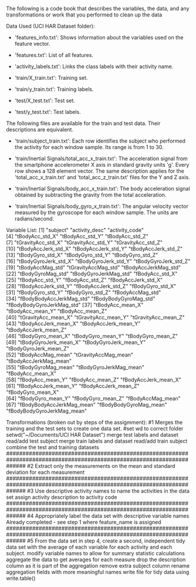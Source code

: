 The following is a code book that describes the variables, the data, and any transformations or work that you performed to clean up the data

Data Used (UCI HAR Dataset folder):
- 'features_info.txt': Shows information about the variables used on the feature vector.

- 'features.txt': List of all features.

- 'activity_labels.txt': Links the class labels with their activity name.

- 'train/X_train.txt': Training set.

- 'train/y_train.txt': Training labels.

- 'test/X_test.txt': Test set.

- 'test/y_test.txt': Test labels.

The following files are available for the train and test data. Their descriptions are equivalent. 

- 'train/subject_train.txt': Each row identifies the subject who performed the activity for each window sample. Its range is from 1 to 30. 

- 'train/Inertial Signals/total_acc_x_train.txt': The acceleration signal from the smartphone accelerometer X axis in standard gravity units 'g'. Every row shows a 128 element vector. The same description applies for the 'total_acc_x_train.txt' and 'total_acc_z_train.txt' files for the Y and Z axis. 

- 'train/Inertial Signals/body_acc_x_train.txt': The body acceleration signal obtained by subtracting the gravity from the total acceleration. 

- 'train/Inertial Signals/body_gyro_x_train.txt': The angular velocity vector measured by the gyroscope for each window sample. The units are radians/second. 

Variable List:
 [1] "subject"                   "activity_desc"             "activity_code"            
 [4] "tBodyAcc_std_X"            "tBodyAcc_std_Y"            "tBodyAcc_std_Z"           
 [7] "tGravityAcc_std_X"         "tGravityAcc_std_Y"         "tGravityAcc_std_Z"        
[10] "tBodyAccJerk_std_X"        "tBodyAccJerk_std_Y"        "tBodyAccJerk_std_Z"       
[13] "tBodyGyro_std_X"           "tBodyGyro_std_Y"           "tBodyGyro_std_Z"          
[16] "tBodyGyroJerk_std_X"       "tBodyGyroJerk_std_Y"       "tBodyGyroJerk_std_Z"      
[19] "tBodyAccMag_std"           "tGravityAccMag_std"        "tBodyAccJerkMag_std"      
[22] "tBodyGyroMag_std"          "tBodyGyroJerkMag_std"      "fBodyAcc_std_X"           
[25] "fBodyAcc_std_Y"            "fBodyAcc_std_Z"            "fBodyAccJerk_std_X"       
[28] "fBodyAccJerk_std_Y"        "fBodyAccJerk_std_Z"        "fBodyGyro_std_X"          
[31] "fBodyGyro_std_Y"           "fBodyGyro_std_Z"           "fBodyAccMag_std"          
[34] "fBodyBodyAccJerkMag_std"   "fBodyBodyGyroMag_std"      "fBodyBodyGyroJerkMag_std" 
[37] "tBodyAcc_mean_X"           "tBodyAcc_mean_Y"           "tBodyAcc_mean_Z"          
[40] "tGravityAcc_mean_X"        "tGravityAcc_mean_Y"        "tGravityAcc_mean_Z"       
[43] "tBodyAccJerk_mean_X"       "tBodyAccJerk_mean_Y"       "tBodyAccJerk_mean_Z"      
[46] "tBodyGyro_mean_X"          "tBodyGyro_mean_Y"          "tBodyGyro_mean_Z"         
[49] "tBodyGyroJerk_mean_X"      "tBodyGyroJerk_mean_Y"      "tBodyGyroJerk_mean_Z"     
[52] "tBodyAccMag_mean"          "tGravityAccMag_mean"       "tBodyAccJerkMag_mean"     
[55] "tBodyGyroMag_mean"         "tBodyGyroJerkMag_mean"     "fBodyAcc_mean_X"          
[58] "fBodyAcc_mean_Y"           "fBodyAcc_mean_Z"           "fBodyAccJerk_mean_X"      
[61] "fBodyAccJerk_mean_Y"       "fBodyAccJerk_mean_Z"       "fBodyGyro_mean_X"         
[64] "fBodyGyro_mean_Y"          "fBodyGyro_mean_Z"          "fBodyAccMag_mean"         
[67] "fBodyBodyAccJerkMag_mean"  "fBodyBodyGyroMag_mean"     "fBodyBodyGyroJerkMag_mean"

Transformations (broken out by steps of the assigmment):
#1 Merges the training and the test sets to create one data set.
#set wd to correct folder
setwd("~/Documents/UCI HAR Dataset")
merge test labels and dataset
read/add test subject
merge train labels and dataset
read/add train subject
combine the test and training datasets
######################################################################################################################
#2 Extract only the measurements on the mean and standard deviation for each measurement
######################################################################################################################
#3 Use descriptive activity names to name the activities in the data set
assign activity description to activity code
######################################################################################################################
#4 Appropriately label the data set with descriptive variable names
Already completed - see step 1 where feature_name is assigned
######################################################################################################################
#5 From the data set in step 4, create a second, independent tidy data set with the average of each variable for each activity and each subject.
modify variable names to allow for summary statistic calculations
aggregate the data to get averages for each measure
drop the description column as it is part of the aggregation
remove extra subject column
rename aggregation fields with more meaningful names
write file for tidy data using write.table()




